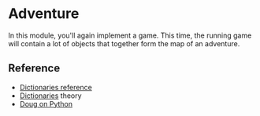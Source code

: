 # Adventure

In this module, you'll again implement a game. This time, the running game will contain a lot of objects that together form the map of an adventure.

## Reference

- [Dictionaries reference](https://docs.python.org/3/library/stdtypes.html#typesmapping)
- [Dictionaries](http://greenteapress.com/thinkpython/html/thinkpython012.html) theory
- [Doug on Python](https://www.youtube.com/watch?v=mgBpcQRDtl0)
